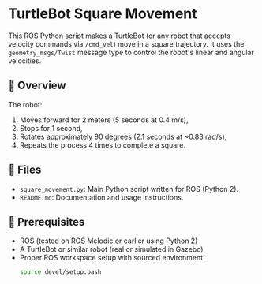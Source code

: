 # TurtleBot Square Movement

This ROS Python script makes a TurtleBot (or any robot that accepts velocity commands via `/cmd_vel`) move in a square trajectory.
It uses the `geometry_msgs/Twist` message type to control the robot's linear and angular velocities.

## 🧠 Overview

The robot:
1. Moves forward for 2 meters (5 seconds at 0.4 m/s),
2. Stops for 1 second,
3. Rotates approximately 90 degrees (2.1 seconds at ~0.83 rad/s),
4. Repeats the process 4 times to complete a square.

## 📁 Files

- `square_movement.py`: Main Python script written for ROS (Python 2).
- `README.md`: Documentation and usage instructions.

## 🚀 Prerequisites

- ROS (tested on ROS Melodic or earlier using Python 2)
- A TurtleBot or similar robot (real or simulated in Gazebo)
- Proper ROS workspace setup with sourced environment:
  ```bash
  source devel/setup.bash
